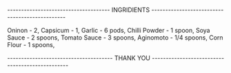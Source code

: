 ------------------------------------- INGRIDIENTS -----------------------------------------------

Oninon - 2,
Capsicum - 1,
Garlic - 6 pods,
Chilli Powder - 1 spoon,
Soya Sauce - 2 spoons,
Tomato Sauce - 3 spoons,
Aginomoto - 1/4 spoons,
Corn Flour - 1 spoons,

-------------------------------------- THANK YOU ------------------------------------------------